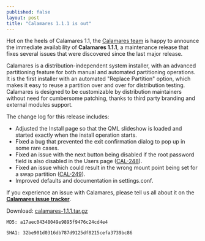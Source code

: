 ```yaml
---
published: false
layout: post
title: "Calamares 1.1.1 is out"
---
```

Hot on the heels of Calamares 1.1, the [Calamares team](https://calamares.io/team/) is happy to announce the immediate availability of **Calamares 1.1.1**, a maintenance release that fixes several issues that were discovered since the last major release.

Calamares is a distribution-independent system installer, with an advanced partitioning feature for both manual and automated partitioning operations. It is the first installer with an automated "Replace Partition" option, which makes it easy to reuse a partition over and over for distribution testing. Calamares is designed to be customizable by distribution maintainers without need for cumbersome patching, thanks to third party branding and external modules support.

<!--more-->

The change log for this release includes:

* Adjusted the Install page so that the QML slideshow is loaded and started exactly when the install operation starts.
* Fixed a bug that prevented the exit confirmation dialog to pop up in some rare cases.
* Fixed an issue with the next button being disabled if the root password field is also disabled in the Users page ([CAL-248](https://calamares.io/bugs/browse/CAL-248)).
* Fixed an issue which could result in the wrong mount point being set for a swap partition ([CAL-249](https://calamares.io/bugs/browse/CAL-249)).
* Improved defaults and documentation in settings.conf.

If you experience an issue with Calamares, please tell us all about it on the [**Calamares issue tracker**](https://calamares.io/bugs/).

Download: [calamares-1.1.1.tar.gz](https://github.com/calamares/calamares/releases/download/v1.1.1/calamares-1.1.1.tar.gz)

`MD5: a17aec04348049e9895f9476c24cd4e4`

`SHA1: 32be901d0316db787d9125df8215cefa3739bc86`
